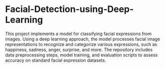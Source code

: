 # Facial-Detection-using-Deep-Learning
This project implements a model for classifying facial expressions from images. Using a deep learning approach, the model processes facial image representations to recognize and categorize various expressions, such as happiness, sadness, anger, surprise, and more. The repository includes data preprocessing steps, model training, and evaluation scripts to assess accuracy on standard facial expression datasets.
